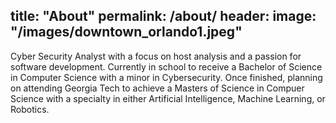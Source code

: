 title: "About"
permalink: /about/
header:
  image: "/images/downtown_orlando1.jpeg" 
---

Cyber Security Analyst with a focus on host analysis and a passion for 
software development.  Currently in school to receive a Bachelor of Science
in Computer Science with a minor in Cybersecurity.  Once finished, planning on
attending Georgia Tech to achieve a Masters of Science in Compuer Science with
a specialty in either Artificial Intelligence, Machine Learning, or Robotics.
